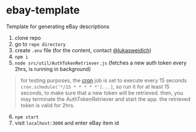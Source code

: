 # ebay-template
Template for generating eBay descriptions

1. clone repo
2. go to `repo directory`
3. create `.env` file (for the content, contact [@lukasweidich](https://github.com/lukasweidich))
4. `npm i`
5. `node src/util/AuthTokenRetriever.js` (fetches a new auth token every 2hrs, is running in background)
> for testing purposes, the [cron](https://www.npmjs.com/package/node-cron) job is set to execute every 15 seconds `cron.schedule('*/15 * * * * *'[...]`, so run it for at least 15 seconds, to make sure that a new token will be retrieved. then, you may terminate the AuthTokenRetriever and start the app. the retrieved token is valid for 2hrs.
6. `npm start`
7. visit `localhost:3000` and enter eBay item id

